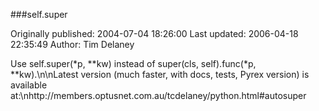 ###self.super

Originally published: 2004-07-04 18:26:00
Last updated: 2006-04-18 22:35:49
Author: Tim Delaney

Use self.super(*p, **kw) instead of super(cls, self).func(*p, **kw).\n\nLatest version (much faster, with docs, tests, Pyrex version) is available at:\nhttp://members.optusnet.com.au/tcdelaney/python.html#autosuper